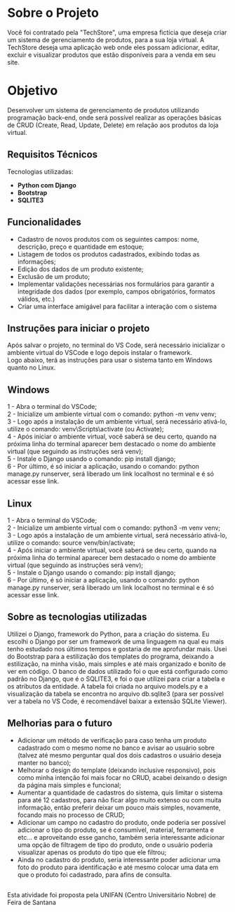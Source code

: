 <h1>Sobre o Projeto</h1>
<p>Você foi contratado pela "TechStore", uma empresa fictícia que deseja criar um sistema de gerenciamento de produtos, para a sua loja virtual. A TechStore deseja uma aplicação web onde eles possam adicionar, editar, excluir e visualizar produtos que estão disponíveis para a venda em seu site.</p>

<h1>Objetivo</h1>
<p>Desenvolver um sistema de gerenciamento de produtos utilizando programação back-end, onde será possível realizar as operações básicas de CRUD (Create, Read, Update, Delete) em relação aos produtos da loja virtual.</p>

<h2>Requisitos Técnicos</h2>
<p>Tecnologias utilizadas:</p>
<ul>
  <li><strong>Python com Django</strong></li>
  <li><strong>Bootstrap</strong></li>
  <li><strong>SQLITE3</strong></li>
</ul>

<h2>Funcionalidades</h2>
<ul>
  <li>Cadastro de novos produtos com os seguintes campos: nome, descrição, preço e quantidade em estoque;</li>
  <li>Listagem de todos os produtos cadastrados, exibindo todas as informações;</li>
  <li>Edição dos dados de um produto existente;</li>
  <li>Exclusão de um produto;</li>
  <li>Implementar validações necessárias nos formulários para garantir a integridade dos dados (por exemplo, campos obrigatórios, formatos válidos, etc.)</li>
  <li>Criar uma interface amigável para facilitar a interação com o sistema</li>
</ul>

<h2>Instruções para iniciar o projeto</h2>
Após salvar o projeto, no terminal do VS Code, será necessário inicializar o ambiente virtual do VSCode e logo depois instalar o framework.
<br>
Logo abaixo, terá as instruções para usar o sistema tanto em Windows quanto no Linux.
<h2>Windows</h2>
1 - Abra o terminal do VSCode;  <br>
2 - Inicialize um ambiente virtual com o comando: python -m venv venv; <br>
3 - Logo após a instalação de um ambiente virtual, será necessário ativá-lo, utilize o comando: venv\Scripts\activate (ou Activate); <br>
4 - Após iniciar o ambiente virtual, você saberá se deu certo, quando na próxima linha do terminal aparecer bem destacado o nome do ambiente virtual (que seguindo as instruções será venv); <br>
5 - Instale o Django usando o comando: pip install django; <br>
6 - Por último, é só iniciar a aplicação, usando o comando: python manage.py runserver, será liberado um link localhost no terminal e é só acessar esse link. <br>

<h2>Linux</h2>
1 - Abra o terminal do VSCode; <br>
2 - Inicialize um ambiente virtual com o comando: python3 -m venv venv; <br>
3 - Logo após a instalação de um ambiente virtual, será necessário ativá-lo, utilize o comando: source venv/bin/activate; <br>
4 - Após iniciar o ambiente virtual, você saberá se deu certo, quando na próxima linha do terminal aparecer bem destacado o nome do ambiente virtual (que seguindo as instruções será venv); <br>
5 - Instale o Django usando o comando: pip install django; <br>
6 - Por último, é só iniciar a aplicação, usando o comando: python manage.py runserver, será liberado um link localhost no terminal e é só acessar esse link. <br>

<h2>Sobre as tecnologias utilizadas</h2>
Utilizei o Django, framework do Python, para a criação do sistema. Eu escolhi o Django por ser um framework de uma linguagem na qual eu mais tenho estudado nos últimos tempos e gostaria de me aprofundar mais. 
Usei do Bootstrap para a estilização dos templates do programa, deixando a estilização, na minha visão, mais simples e até mais organizado e bonito de ver em código.
O banco de dados utilizado foi o que está configurado como padrão no Django, que é o SQLITE3, e foi o que utilizei para criar a tabela e os atributos da entidade. A tabela foi criada no arquivo models.py e a visualização da tabela se encontra no arquivo db.sqlite3 (para ser possível ver a tabela no VS Code, é recomendável baixar a extensão SQLite Viewer). 

<h2>Melhorias para o futuro</h2>
<ul>
  <li>Adicionar um método de verificação para caso tenha um produto cadastrado com o mesmo nome no banco e avisar ao usuário sobre (talvez até mesmo perguntar qual dos dois cadastros o usuário deseja manter no banco);</li>
  <li>Melhorar o design do template (deixando inclusive responsivo), pois como minha intenção foi mais focar no CRUD, acabei deixando o design da página mais simples e funcional;</li>
  <li>Aumentar a quantidade de cadastros do sistema, quis limitar o sistema para até 12 cadastros, para não ficar algo muito extenso ou com muita informação, então preferir deixar um pouco mais simples, novamente, focando mais no processo de CRUD;</li>
  <li>Adicionar um campo no cadastro do produto, onde poderia ser possível adicionar o tipo do produto, se é consumível, material, ferramenta e etc... e aproveitando esse gancho, também seria interessante adicionar uma opção de filtragem de tipo do produto, onde o   usuário poderia visualizar apenas os produto do tipo que ele filtrou;</li>
  <li>Ainda no cadastro do produto, seria interessante poder adicionar uma foto do produto para identificação e até mesmo colocar uma data em que o produto foi cadastrado, para afins de consulta.</li>
</ul>

<h2></h2>
<p>Esta atividade foi proposta pela UNIFAN (Centro Universitário Nobre) de Feira de Santana</p>
